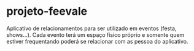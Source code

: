 # projeto-feevale

Aplicativo de relacionamentos para ser utilizado em eventos (festa, shows...). Cada evento terá um espaço físico próprio e somente quem estiver frequentando poderá se relacionar com as pessoa do aplicativo.
